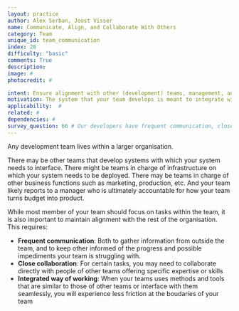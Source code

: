 ```yaml
---
layout: practice
author: Alex Serban, Joost Visser
name: Communicate, Align, and Collaborate With Others
category: Team
unique_id: team_communication
index: 28
difficulty: "basic"
comments: True
description:
image: #
photocredit: #

intent: Ensure alignment with other (development) teams, management, and external stakeholders. #
motivation: The system that your team develops is meant to integrate with other systems within the context of a wider organisation. this requires communication, alignment, and collaboration with others outside the team.#
applicability:  #
related: #
dependencies: #
survey_question: 66 # Our developers have frequent communication, close collaboration, and integrated way of working with IT operations staff.
---
```


Any development team lives within a larger organisation.

There may be other teams that develop systems with which your system needs to interface. There might be teams in charge of infrastructure on which your system needs to be deployed. There may be teams in charge of other business functions such as marketing, production, etc. And your team likely reports to a manager who is ultimately accountable for how your team turns budget into product.

While most member of your team should focus on tasks within the team, it is also important to maintain alignment with the rest of the organisation. This requires:
- **Frequent communication**: Both to gather information from outside the team, and to keep other informed of the progress and possible impediments your team is struggling with.
- **Close collaboration**: For certain tasks, you may need to collaborate directly with people of other teams offering specific expertise or skills
- **Integrated way of working**: When your teams uses methods and tools that are similar to those of other teams or interface with them seamlessly, you will experience less friction at the boudaries of your team